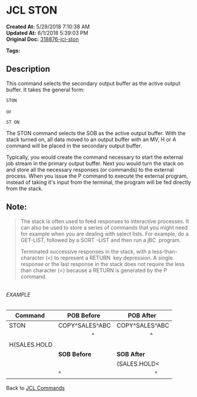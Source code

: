 # JCL STON

**Created At:** 5/29/2018 7:10:38 AM  
**Updated At:** 6/1/2018 5:39:03 PM  
**Original Doc:** [318876-jcl-ston](https://docs.jbase.com/45792-jcl/318876-jcl-ston)  

**Tags:**
<badge text='buffer' vertical='middle' />
<badge text='jcl' vertical='middle' />

## Description 

This command selects the secondary output buffer as the active output buffer. It takes the general form:

```
STON
```

or

```
ST ON
```



The STON command selects the SOB as the active output buffer. With the stack turned on, all data moved to an output buffer with an MV, H or A command will be placed in the secondary output buffer.

Typically, you would create the command necessary to start the external job stream in the primary output buffer. Next you would turn the stack on and store all the necessary responses (or commands) to the external process. When you issue the P command to execute the external program, instead of taking it's input from the terminal, the program will be fed directly from the stack.

## Note: 


> The stack is often used to feed responses to interactive processes. It can also be used to store a series of commands that you might need for example when you are dealing with select lists. For example, do a GET-LIST, followed by a SORT -LIST and then run a jBC  program.
> 
> Terminated successive responses in the stack, with a less-than-character (&lt;) to represent a RETURN  key depression. A single response or the last response in the stack does not require the less than character (&lt;) because a RETURN is generated by the P command.


###### 


###### EXAMPLE


| Command  | POB Before  | POB After  |
| --- | --- | --- |
| STON<br> | COPY^SALES^ABC<br> | COPY^SALES^ABC<br> |
| <br> |                      ^  |                      ^     |
| H(SALES.HOLD<br> | <br> | <br> |
| <br> | **SOB Before**<br> | **SOB After**<br> |
| <br> | <br> | (SALES.HOLD&lt;<br> |
| <br> | ^<br> |                         ^ |




Back to [JCL Commands](jcl-commands)
